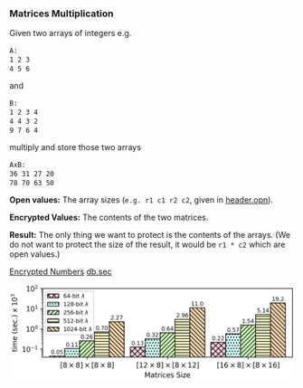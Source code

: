 ### Matrices Multiplication
Given two arrays of integers e.g.
```
A:
1 2 3
4 5 6
```
and
```
B:
1 2 3 4
4 4 3 2 
9 7 6 4
```
multiply and store those two arrays 
```
AxB:
36 31 27 20
78 70 63 50
```

**Open values:** The array sizes (```e.g. r1 c1 r2 c2```, given in [header.opn](https://github.com/momalab/privacy_benchmarks/tree/master/matrixMultiplication/header.opn)).

**Encrypted Values:** The contents of the two matrices.

**Result:** The only thing we want to protect is the contents of the arrays. (We do not want to protect the size of the result, it would be ```r1 * c2``` which are open values.)

[Encrypted Numbers](https://github.com/momalab/privacy_benchmarks/tree/master/matrixMultiplication/matrix_mult_s.sca) [db.sec](https://github.com/momalab/privacy_benchmarks/tree/master/matrixMultiplication/db.sec)

![alt text](./../graphs/mmult.png)
